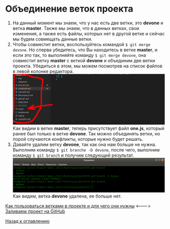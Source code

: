 # Объединение веток проекта

1. На данный момент мы знаем, что у нас есть две ветки, это **devone** и ветка **master**. Также мы знаем, что в данных ветках, свои изменения, а также есть файлы, которых нет в другой ветке и сейчас мы будем совмещать данные ветки.  
2. Чтобы совместит ветки, воспользуйтесь командой `$ git merge devone`. Но сперва убедитесь, что Вы находитесь в ветке **master**, и если это так, то выполняйте команду `$ git merge devone`, она совместит ветку **master** с веткой **devone** и объединим две ветки проекта. Убедиться в этом, мы можем посмотрев на список файлов в левой колонке редактора.  
![Объединенный список файлов из двух веток](./img/github38.png "Список файлов из двух веток")   
Как видим в ветке **master**, теперь присутствует файл **one.js**, который ранее был только в ветке **devone**. Так можно объединять ветки, но порой случаются конфликты, которые нужно будет решать.  
3. Давайте удалим ветку **devone**, так как она нам больше не нужна. Выполним команду `$ git branche -D devone`, после чего, выполним команду `$ git branch` и получим следующий результат.  
![Удаление ветки devone](./img/github39.png "Удаление ветки")  
Как видим, ветка **devone** удалена, ее больше нет.  

[Как пользоваться ветками в проекте и для чего они нужны](branch5.md "Нажмите, чтобы перейти в предыдущей главе") <---> [Заливаем проект на GitHub](gitHub7.md "Нажмите, чтобы перейти к следующей части")

[Назад к оглавлению](readme.md "Нажмите, чтобы перейти к содержанию")